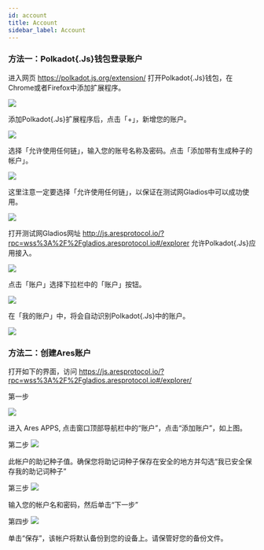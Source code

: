 ```yaml
---
id: account
title: Account
sidebar_label: Account
---
```


### 方法一：Polkadot{.Js}钱包登录账户

进入网页 https://polkadot.js.org/extension/  打开Polkadot{.Js}钱包，在Chrome或者Firefox中添加扩展程序。

![](assets/build/270.png)

添加Polkadot{.Js}扩展程序后，点击「+」，新增您的账户。

![](assets/build/271.png)

选择「允许使用任何链」，输入您的账号名称及密码。点击「添加带有生成种子的帐户」。

![](assets/build/272.png)

这里注意一定要选择「允许使用任何链」，以保证在测试网Gladios中可以成功使用。

![](assets/build/273.png)

打开测试网Gladios网址 http://js.aresprotocol.io/?rpc=wss%3A%2F%2Fgladios.aresprotocol.io#/explorer 允许Polkadot{.Js}应用接入。

![](assets/build/274.png)

点击「账户」选择下拉栏中的「账户」按钮。

![](assets/build/275.png)

在「我的账户」中，将会自动识别Polkadot{.Js}中的账户。

![](assets/build/276.png)

### 方法二：创建Ares账户

打开如下的界面，访问 https://js.aresprotocol.io/?rpc=wss%3A%2F%2Fgladios.aresprotocol.io#/explorer/

第一步

![](assets/build/43.png)


进入 Ares APPS, 点击窗口顶部导航栏中的“账户”，点击“添加账户”，如上图。


第二步
![](assets/build/44.png)

此帐户的助记种子值。确保您将助记词种子保存在安全的地方并勾选“我已安全保存我的助记词种子”

第三步
![](assets/build/45.png)

输入您的帐户名和密码，然后单击“下一步”

第四步
![](assets/build/46.png)

单击“保存”，该帐户将默认备份到您的设备上。请保管好您的备份文件。
